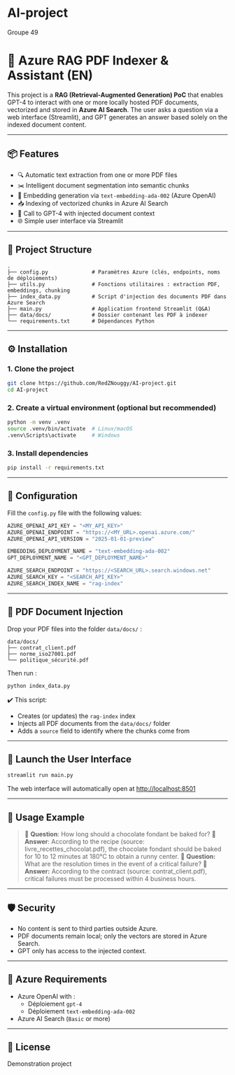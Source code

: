 # AI-project
Groupe 49
# 🧠 Azure RAG PDF Indexer & Assistant (EN)

This project is a **RAG (Retrieval-Augmented Generation) PoC** that enables GPT-4 to interact with one or more locally hosted PDF documents, vectorized and stored in **Azure AI Search**. The user asks a question via a web interface (Streamlit), and GPT generates an answer based solely on the indexed document content.

---

## 📦 Features

- 🔍 Automatic text extraction from one or more PDF files
- ✂️ Intelligent document segmentation into semantic chunks
- 🔢 Embedding generation via `text-embedding-ada-002` (Azure OpenAI)
- 📥 Indexing of vectorized chunks in Azure AI Search
- 💬 Call to GPT-4 with injected document context
- 🌐 Simple user interface via Streamlit

---

## 📁 Project Structure

```
.
├── config.py              # Paramètres Azure (clés, endpoints, noms de déploiements)
├── utils.py               # Fonctions utilitaires : extraction PDF, embeddings, chunking
├── index_data.py          # Script d'injection des documents PDF dans Azure Search
├── main.py                # Application frontend Streamlit (Q&A)
├── data/docs/             # Dossier contenant les PDF à indexer
└── requirements.txt       # Dépendances Python
```

---

## ⚙️ Installation

### 1. Clone the project

```bash
git clone https://github.com/RedZNouggy/AI-project.git
cd AI-project
```

### 2. Create a virtual environment (optional but recommended)

```bash
python -m venv .venv
source .venv/bin/activate  # Linux/macOS
.venv\Scripts\activate     # Windows
```

### 3. Install dependencies

```bash
pip install -r requirements.txt
```

---

## 🔐 Configuration

Fill the `config.py` file with the following values:

```python
AZURE_OPENAI_API_KEY = "<MY_API_KEY>"
AZURE_OPENAI_ENDPOINT = "https://<MY_URL>.openai.azure.com/"
AZURE_OPENAI_API_VERSION = "2025-01-01-preview"

EMBEDDING_DEPLOYMENT_NAME = "text-embedding-ada-002"
GPT_DEPLOYMENT_NAME = "<GPT_DEPLOYMENT_NAME>"

AZURE_SEARCH_ENDPOINT = "https://<SEARCH_URL>.search.windows.net"
AZURE_SEARCH_KEY = "<SEARCH_API_KEY>"
AZURE_SEARCH_INDEX_NAME = "rag-index"
```

---

## 📄 PDF Document Injection

Drop your PDF files into the folder `data/docs/` :

```
data/docs/
├── contrat_client.pdf
├── norme_iso27001.pdf
└── politique_sécurité.pdf
```

Then run :

```bash
python index_data.py
```

✔️ This script:
- Creates (or updates) the `rag-index` index
- Injects all PDF documents from the `data/docs/` folder
- Adds a `source` field to identify where the chunks come from

---

## 💬 Launch the User Interface

```bash
streamlit run main.py
```

The web interface will automatically open at [http://localhost:8501](http://localhost:8501)

---

## 🧠 Usage Example

> 💬 **Question**: How long should a chocolate fondant be baked for?
> 🤖 **Answer**: According to the recipe (source: livre_recettes_chocolat.pdf), the chocolate fondant should be baked for 10 to 12 minutes at 180°C to obtain a runny center.
> 💬 **Question:** What are the resolution times in the event of a critical failure?
> 🤖 **Answer:** According to the contract (source: contrat_client.pdf), critical failures must be processed within 4 business hours.

---

## 🛡️ Security

- No content is sent to third parties outside Azure.
- PDF documents remain local; only the vectors are stored in Azure Search.
- GPT only has access to the injected context.

---

## 📌 Azure Requirements

- Azure OpenAI with :
  - Déploiement `gpt-4`
  - Déploiement `text-embedding-ada-002`
- Azure AI Search (`Basic` or more)

---

## 📃 License

Demonstration project
